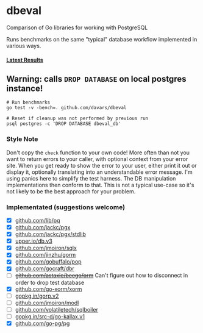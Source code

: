 # dbeval
Comparison of Go libraries for working with PostgreSQL

Runs benchmarks on the same "typical" database workflow implemented in various ways.

#### [Latest Results](https://github.com/davars/dbeval/blob/master/results.txt)

## Warning: calls `DROP DATABASE` on local postgres instance! 

```
# Run benchmarks
go test -v -bench=. github.com/davars/dbeval

# Reset if cleanup was not performed by previous run
psql postgres -c 'DROP DATABASE dbeval_db'
```

### Style Note
Don't copy the `check` function to your own code!  More often than not you want to return errors to your caller, with
optional context from your error site.  When you get ready to show the error to your user, either print it out or
display it, optionally translating into an understandable error message.  I'm using panics here to simplify the test
harness.  The DB manipulation implementations then conform to that.  This is not a typical use-case so it's not likely
to be the best approach for your problem.

### Implementated (suggestions welcome)
- [x] [github.com/lib/pq](https://godoc.org/github.com/lib/pq)
- [x] [github.com/jackc/pgx](https://godoc.org/github.com/jackc/pgx)
- [x] [github.com/jackc/pgx/stdlib](https://godoc.org/github.com/jackc/pgx/stdlib)
- [x] [upper.io/db.v3](https://godoc.org/upper.io/db.v3)
- [x] [github.com/jmoiron/sqlx](https://godoc.org/github.com/jmoiron/sqlx)
- [x] [github.com/jinzhu/gorm](https://godoc.org/github.com/jinzhu/gorm)
- [x] [github.com/gobuffalo/pop](https://godoc.org/github.com/gobuffalo/pop)
- [x] [github.com/gocraft/dbr](https://godoc.org/github.com/gocraft/dbr)
- [ ] ~~[github.com/astaxie/beego/orm](https://godoc.org/github.com/astaxie/beego/orm)~~ Can't figure out how to disconnect in order to drop test database
- [x] [github.com/go-xorm/xorm](https://godoc.org/github.com/go-xorm/xorm)
- [ ] [gopkg.in/gorp.v2](https://godoc.org/gopkg.in/gorp.v2)
- [ ] [github.com/jmoiron/modl](https://godoc.org/github.com/jmoiron/modl)
- [ ] [github.com/volatiletech/sqlboiler](https://godoc.org/github.com/volatiletech/sqlboiler)
- [ ] [gopkg.in/src-d/go-kallax.v1](https://godoc.org/gopkg.in/src-d/go-kallax.v1)
- [x] [github.com/go-pg/pg](https://godoc.org/github.com/go-pg/pg)
